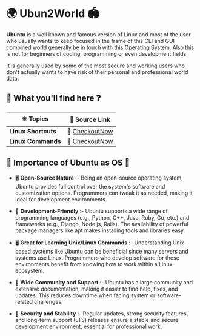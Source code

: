 # 🌍 Ubun2World 🏟️

**Ubuntu** is a well known and famous version of Linux and most of the user who usually wants to keep focused in the frame of this CLI and GUI combined world generally be in touch with this Operating System. Also this is not for beginners of coding, programming or even development fields.

It is generally used by some of the most secure and working users who don't actually wants to have risk of their personal and professional world data.

## 🤔 What you'll find here ❓

| ✴️ **Topics**  | 🎁 **Source Link** |
| ---------- | --------------- |
| **Linux Shortcuts** | 🎯 [CheckoutNow]() |
| **Linux Commands** | 🎯 [CheckoutNow]() |

## 🔅 Importance of Ubuntu as OS 🔽

- 🖥️ **Open-Source Nature** :- Being an open-source operating system, Ubuntu provides full control over the system's software and customization options. Programmers can tweak it as needed, making it ideal for development environments.

- 💠 **Development-Friendly** :- Ubuntu supports a wide range of programming languages (e.g., Python, C++, Java, Ruby, Go, etc.) and frameworks (e.g., Django, Node.js, Rails). The availability of powerful package managers like apt makes installing tools and libraries easy.

- 🖥️ **Great for Learning Unix/Linux Commands** :- Understanding Unix-based systems like Ubuntu can be beneficial since many servers and systems use Linux. Programmers who develop software for these environments benefit from knowing how to work within a Linux ecosystem.

- 🎫 **Wide Community and Support** :- Ubuntu has a large community and extensive documentation, making it easier to find help, fixes, and updates. This reduces downtime when facing system or software-related challenges.

- 🛅 **Security and Stability** :- Regular updates, strong security features, and long-term support (LTS) releases ensure a stable and secure development environment, essential for professional work.